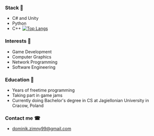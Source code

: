 ### Stack 🤖
- C# and Unity
- Python 
- C++
[![Top Langs](https://github-readme-stats.vercel.app/api/top-langs/?username=Ideefixze&layout=compact)](https://github.com/anuraghazra/github-readme-stats)
### Interests 🤔
- Game Development
- Computer Graphics
- Network Programming
- Software Engineering
### Education 📖
- Years of freetime programming
- Taking part in game jams
- Currently doing Bachelor's degree in CS at Jagiellonian University in Cracow, Poland
### Contact me ☎
- dominik.zimny99@gmail.com


<!--
- 🔭 I’m currently working on ...
- 🌱 I’m currently learning ...
- 👯 I’m looking to collaborate on ...
- 🤔 I’m looking for help with ...
- 💬 Ask me about ...
- 📫 How to reach me: ...
- 😄 Pronouns: ...
- ⚡ Fun fact: ...
-->
